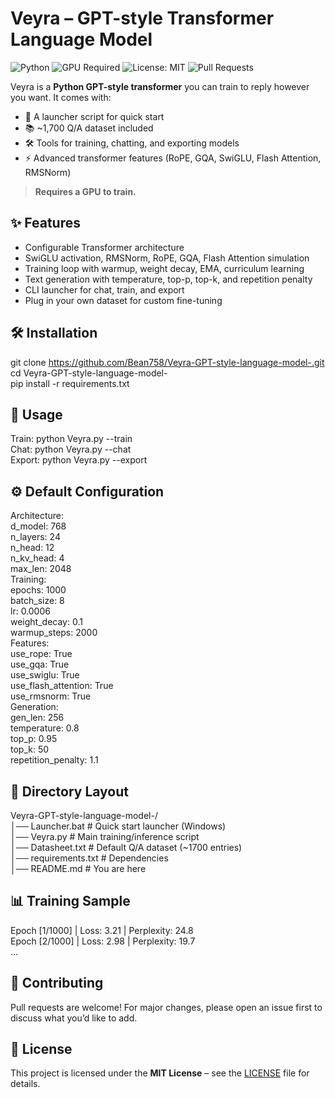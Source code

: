 # Veyra – GPT-style Transformer Language Model  
![Python](https://img.shields.io/badge/python-3.10+-blue.svg)
![GPU Required](https://img.shields.io/badge/GPU-Required-red.svg) 
![License: MIT](https://img.shields.io/badge/License-MIT-green.svg) 
![Pull Requests](https://img.shields.io/badge/PRs-Welcome-brightgreen.svg)  

Veyra is a **Python GPT-style transformer** you can train to reply however you want. It comes with:  
- 🚀 A launcher script for quick start  
- 📚 ~1,700 Q/A dataset included  
- 🛠️ Tools for training, chatting, and exporting models  
- ⚡ Advanced transformer features (RoPE, GQA, SwiGLU, Flash Attention, RMSNorm)  

> **Requires a GPU to train.**

## ✨ Features  
- Configurable Transformer architecture  
- SwiGLU activation, RMSNorm, RoPE, GQA, Flash Attention simulation  
- Training loop with warmup, weight decay, EMA, curriculum learning  
- Text generation with temperature, top-p, top-k, and repetition penalty  
- CLI launcher for chat, train, and export  
- Plug in your own dataset for custom fine-tuning  

## 🛠️ Installation  
git clone https://github.com/Bean758/Veyra-GPT-style-language-model-.git  
cd Veyra-GPT-style-language-model-  
pip install -r requirements.txt  

## 🚀 Usage  
Train: python Veyra.py --train  
Chat: python Veyra.py --chat  
Export: python Veyra.py --export  

## ⚙️ Default Configuration  
Architecture:  
  d_model: 768  
  n_layers: 24  
  n_head: 12  
  n_kv_head: 4  
  max_len: 2048  
Training:  
  epochs: 1000  
  batch_size: 8  
  lr: 0.0006  
  weight_decay: 0.1  
  warmup_steps: 2000  
Features:  
  use_rope: True  
  use_gqa: True  
  use_swiglu: True  
  use_flash_attention: True  
  use_rmsnorm: True  
Generation:  
  gen_len: 256  
  temperature: 0.8  
  top_p: 0.95  
  top_k: 50  
  repetition_penalty: 1.1  

## 📂 Directory Layout  
Veyra-GPT-style-language-model-/  
│── Launcher.bat         # Quick start launcher (Windows)  
│── Veyra.py             # Main training/inference script  
│── Datasheet.txt        # Default Q/A dataset (~1700 entries)  
│── requirements.txt     # Dependencies  
│── README.md            # You are here  

## 📊 Training Sample  
Epoch [1/1000] | Loss: 3.21 | Perplexity: 24.8  
Epoch [2/1000] | Loss: 2.98 | Perplexity: 19.7  
...  

## 📢 Contributing  
Pull requests are welcome! For major changes, please open an issue first to discuss what you’d like to add.  

## 📜 License  
This project is licensed under the **MIT License** – see the [LICENSE](LICENSE) file for details.  
